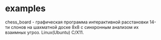 # examples
chess_board - графическая программа интерактивной расстановки 14-ти слонов на шахматной доске 8x8 с синхронным анализом их взаимных угроз. Linux(Ubuntu) C/X11.
